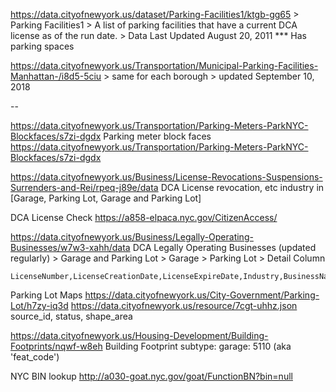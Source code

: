 
https://data.cityofnewyork.us/dataset/Parking-Facilities1/ktgb-gg65
    > Parking Facilities1
    > A list of parking facilities that have a current DCA license as of the run date.
    > Data Last Updated August 20, 2011
    *** Has parking spaces
    

https://data.cityofnewyork.us/Transportation/Municipal-Parking-Facilities-Manhattan-/i8d5-5ciu
    > same for each borough
    > updated September 10, 2018


--

https://data.cityofnewyork.us/Transportation/Parking-Meters-ParkNYC-Blockfaces/s7zi-dgdx
Parking meter block faces
    https://data.cityofnewyork.us/Transportation/Parking-Meters-ParkNYC-Blockfaces/s7zi-dgdx
    

https://data.cityofnewyork.us/Business/License-Revocations-Suspensions-Surrenders-and-Rei/rpeq-j89e/data
    DCA License revocation, etc
        industry in [Garage, Parking Lot, Garage and Parking Lot]

DCA License Check
    https://a858-elpaca.nyc.gov/CitizenAccess/

https://data.cityofnewyork.us/Business/Legally-Operating-Businesses/w7w3-xahh/data
DCA Legally Operating Businesses (updated regularly)
    > Garage and Parking Lot
    > Garage
    > Parking Lot
        > Detail Column
    
    LicenseNumber,LicenseCreationDate,LicenseExpireDate,Industry,BusinessName,BusinessName2,AddressBuilding,AddressStreetName,AddressBorough,Detail
    

Parking Lot Maps https://data.cityofnewyork.us/City-Government/Parking-Lot/h7zy-iq3d
https://data.cityofnewyork.us/resource/7cgt-uhhz.json
    source_id, status, shape_area

https://data.cityofnewyork.us/Housing-Development/Building-Footprints/nqwf-w8eh
Building Footprint
    subtype: garage: 5110 (aka 'feat_code')

NYC BIN lookup
http://a030-goat.nyc.gov/goat/FunctionBN?bin=null